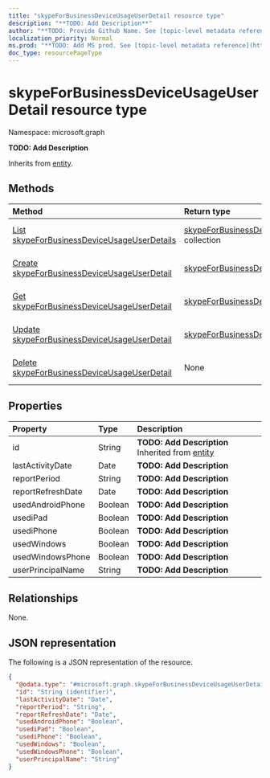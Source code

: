 ```yaml
---
title: "skypeForBusinessDeviceUsageUserDetail resource type"
description: "**TODO: Add Description**"
author: "**TODO: Provide Github Name. See [topic-level metadata reference](https://msgo.azurewebsites.net/add/document/guidelines/metadata.html#topic-level-metadata)**"
localization_priority: Normal
ms.prod: "**TODO: Add MS prod. See [topic-level metadata reference](https://msgo.azurewebsites.net/add/document/guidelines/metadata.html#topic-level-metadata)**"
doc_type: resourcePageType
---
```


# skypeForBusinessDeviceUsageUserDetail resource type

Namespace: microsoft.graph



**TODO: Add Description**


Inherits from [entity](../resources/entity.md).

## Methods
|Method|Return type|Description|
|:---|:---|:---|
|[List skypeForBusinessDeviceUsageUserDetails](../api/skypeforbusinessdeviceusageuserdetail-list.md)|[skypeForBusinessDeviceUsageUserDetail](../resources/skypeforbusinessdeviceusageuserdetail.md) collection|Get a list of the [skypeForBusinessDeviceUsageUserDetail](../resources/skypeforbusinessdeviceusageuserdetail.md) objects and their properties.|
|[Create skypeForBusinessDeviceUsageUserDetail](../api/skypeforbusinessdeviceusageuserdetail-create.md)|[skypeForBusinessDeviceUsageUserDetail](../resources/skypeforbusinessdeviceusageuserdetail.md)|Create a new [skypeForBusinessDeviceUsageUserDetail](../resources/skypeforbusinessdeviceusageuserdetail.md) object.|
|[Get skypeForBusinessDeviceUsageUserDetail](../api/skypeforbusinessdeviceusageuserdetail-get.md)|[skypeForBusinessDeviceUsageUserDetail](../resources/skypeforbusinessdeviceusageuserdetail.md)|Read the properties and relationships of a [skypeForBusinessDeviceUsageUserDetail](../resources/skypeforbusinessdeviceusageuserdetail.md) object.|
|[Update skypeForBusinessDeviceUsageUserDetail](../api/skypeforbusinessdeviceusageuserdetail-update.md)|[skypeForBusinessDeviceUsageUserDetail](../resources/skypeforbusinessdeviceusageuserdetail.md)|Update the properties of a [skypeForBusinessDeviceUsageUserDetail](../resources/skypeforbusinessdeviceusageuserdetail.md) object.|
|[Delete skypeForBusinessDeviceUsageUserDetail](../api/skypeforbusinessdeviceusageuserdetail-delete.md)|None|Deletes a [skypeForBusinessDeviceUsageUserDetail](../resources/skypeforbusinessdeviceusageuserdetail.md) object.|

## Properties
|Property|Type|Description|
|:---|:---|:---|
|id|String|**TODO: Add Description** Inherited from [entity](../resources/entity.md)|
|lastActivityDate|Date|**TODO: Add Description**|
|reportPeriod|String|**TODO: Add Description**|
|reportRefreshDate|Date|**TODO: Add Description**|
|usedAndroidPhone|Boolean|**TODO: Add Description**|
|usediPad|Boolean|**TODO: Add Description**|
|usediPhone|Boolean|**TODO: Add Description**|
|usedWindows|Boolean|**TODO: Add Description**|
|usedWindowsPhone|Boolean|**TODO: Add Description**|
|userPrincipalName|String|**TODO: Add Description**|

## Relationships
None.

## JSON representation
The following is a JSON representation of the resource.
<!-- {
  "blockType": "resource",
  "keyProperty": "id",
  "@odata.type": "microsoft.graph.skypeForBusinessDeviceUsageUserDetail",
  "baseType": "microsoft.graph.entity",
  "openType": false
}
-->
``` json
{
  "@odata.type": "#microsoft.graph.skypeForBusinessDeviceUsageUserDetail",
  "id": "String (identifier)",
  "lastActivityDate": "Date",
  "reportPeriod": "String",
  "reportRefreshDate": "Date",
  "usedAndroidPhone": "Boolean",
  "usediPad": "Boolean",
  "usediPhone": "Boolean",
  "usedWindows": "Boolean",
  "usedWindowsPhone": "Boolean",
  "userPrincipalName": "String"
}
```

